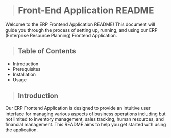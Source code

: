 ># Front-End Application README
Welcome to the ERP Frontend Application README! This document will guide you through the process of setting up, running, and using our ERP (Enterprise Resource Planning) Frontend Application.

>## Table of Contents

* Introduction
* Prerequisites
* Installation
* Usage

>## Introduction
Our ERP Frontend Application is designed to provide an intuitive user interface for managing various aspects of business operations including but not limited to inventory management, sales tracking, human resources, and financial management. This README aims to help you get started with using the application.
  
